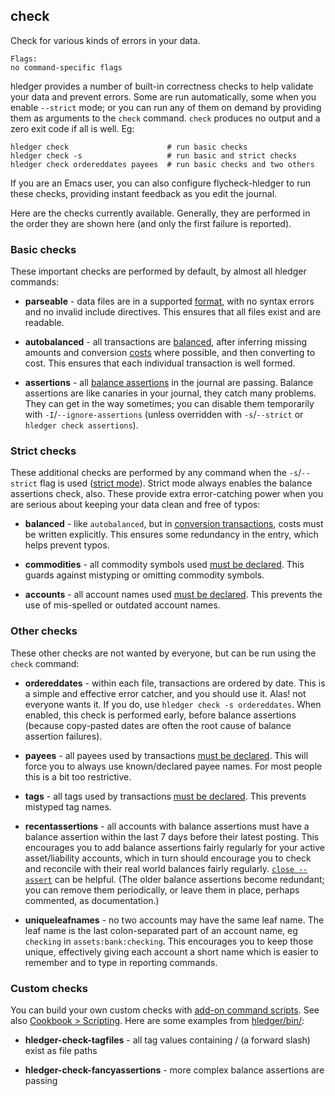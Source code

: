 ## check

Check for various kinds of errors in your data. 

```flags
Flags:
no command-specific flags
```

hledger provides a number of built-in correctness checks to help validate your data and prevent errors.
Some are run automatically, some when you enable `--strict` mode;
or you can run any of them on demand by providing them as arguments to the `check` command.
`check` produces no output and a zero exit code if all is well.
Eg:

```cli
hledger check                      # run basic checks
hledger check -s                   # run basic and strict checks
hledger check ordereddates payees  # run basic checks and two others
```

If you are an Emacs user, you can also configure flycheck-hledger to run these checks,
providing instant feedback as you edit the journal.

Here are the checks currently available.
Generally, they are performed in the order they are shown here (and only the first failure is reported).

### Basic checks

These important checks are performed by default, by almost all hledger commands:

- **parseable** - data files are in a supported [format](#data-formats),
  with no syntax errors and no invalid include directives.
  This ensures that all files exist and are readable.

- **autobalanced** - all transactions are [balanced](#postings),
  after inferring missing amounts and conversion [costs] where possible,
  and then converting to cost.
  This ensures that each individual transaction is well formed.

- **assertions** - all [balance assertions] in the journal are passing.
  Balance assertions are like canaries in your journal, they catch many problems.
  They can get in the way sometimes; you can disable them temporarily with `-I`/`--ignore-assertions`
  (unless overridden with `-s`/`--strict` or `hledger check assertions`).

### Strict checks

These additional checks are performed by any command when the `-s`/`--strict` flag is used ([strict mode]). 
Strict mode always enables the balance assertions check, also.
These provide extra error-catching power when you are serious about keeping your data clean and free of typos:

- **balanced** - like `autobalanced`, but in [conversion transactions](#recording-costs),
  costs must be written explicitly. This ensures some redundancy in the entry, which helps prevent typos.

- **commodities** - all commodity symbols used [must be declared](#commodity-error-checking).
  This guards against mistyping or omitting commodity symbols.

- **accounts** - all account names used [must be declared](#account-error-checking).
  This prevents the use of mis-spelled or outdated account names.

### Other checks

These other checks are not wanted by everyone, but can be run using the `check` command:

- **ordereddates** - within each file, transactions are ordered by date.
  This is a simple and effective error catcher, and you should use it.
  Alas! not everyone wants it. If you do, use `hledger check -s ordereddates`.
  When enabled, this check is performed early, before balance assertions
  (because copy-pasted dates are often the root cause of balance assertion failures).

- **payees** - all payees used by transactions [must be declared](#payee-directive).
  This will force you to always use known/declared payee names. 
  For most people this is a bit too restrictive.

- **tags** - all tags used by transactions [must be declared](#tag-directive).
  This prevents mistyped tag names.

- **recentassertions** - all accounts with balance assertions must have
  a balance assertion within the last 7 days before their latest posting.
  This encourages you to add balance assertions fairly regularly for
  your active asset/liability accounts, which in turn should encourage
  you to check and reconcile with their real world balances fairly regularly.
  [`close --assert`](#close---assert) can be helpful.
  (The older balance assertions become redundant; you can remove them
  periodically, or leave them in place, perhaps commented, as documentation.)

- **uniqueleafnames** - no two accounts may have the same leaf name.
  The leaf name is the last colon-separated part of an account name, eg
  `checking` in `assets:bank:checking`.
  This encourages you to keep those unique, effectively giving each account
  a short name which is easier to remember and to type in reporting commands.

### Custom checks

You can build your own custom checks with [add-on command scripts].
See also [Cookbook > Scripting](scripting.html).
Here are some examples from [hledger/bin/](https://github.com/simonmichael/hledger/tree/master/bin):

- **hledger-check-tagfiles** - all tag values containing / (a forward slash) exist as file paths

- **hledger-check-fancyassertions** - more complex balance assertions are passing


[add-on command scripts]:    #add-on-commands
[balance assertions]: #balance-assertions
[strict mode]:        #strict-mode
[costs]: #costs
